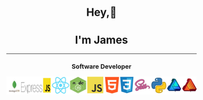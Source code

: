 <h1 align=center>Hey,👋 </h1>
<h1 align=center>I'm James</h1>

<hr/>

<h3 align=center>Software Developer</h3>

![Icon Stack](img\icons.jpg)

<!--
**DevSteg/DevSteg** is a ✨ _special_ ✨ repository because its `README.md` (this file) appears on your GitHub profile.

Here are some ideas to get you started:

- 🔭 I’m currently working on ...
- 🌱 I’m currently learning ...
- 👯 I’m looking to collaborate on ...
- 🤔 I’m looking for help with ...
- 💬 Ask me about ...
- 📫 How to reach me: ...
- 😄 Pronouns: ...
- ⚡ Fun fact: ...
-->
